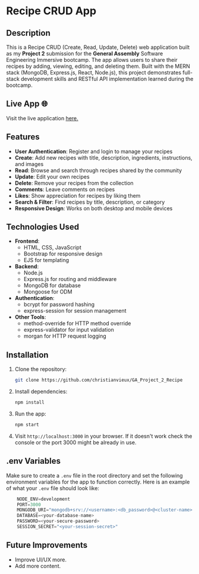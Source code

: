 # Recipe CRUD App

## Description

This is a Recipe CRUD (Create, Read, Update, Delete) web application built as my **Project 2** submission for the **General Assembly** Software Engineering Immersive bootcamp. The app allows users to share their recipes by adding, viewing, editing, and deleting them. Built with the MERN stack (MongoDB, Express.js, React, Node.js), this project demonstrates full-stack development skills and RESTful API implementation learned during the bootcamp.

## Live App 🌐

Visit the live application [here.](http://44.203.74.69:3008/home)

## Features

- **User Authentication**: Register and login to manage your recipes
- **Create**: Add new recipes with title, description, ingredients, instructions, and images
- **Read**: Browse and search through recipes shared by the community
- **Update**: Edit your own recipes
- **Delete**: Remove your recipes from the collection
- **Comments**: Leave comments on recipes
- **Likes**: Show appreciation for recipes by liking them
- **Search & Filter**: Find recipes by title, description, or category
- **Responsive Design**: Works on both desktop and mobile devices


## Technologies Used

- **Frontend**: 
  - HTML, CSS, JavaScript
  - Bootstrap for responsive design
  - EJS for templating
- **Backend**: 
  - Node.js
  - Express.js for routing and middleware
  - MongoDB for database
  - Mongoose for ODM
- **Authentication**:
  - bcrypt for password hashing
  - express-session for session management
- **Other Tools**:
  - method-override for HTTP method override
  - express-validator for input validation
  - morgan for HTTP request logging

## Installation

1. Clone the repository:
   ```bash
   git clone https://github.com/christianvieux/GA_Project_2_Recipe
   ```

2. Install dependencies:
   ```bash
   npm install
   ```

3. Run the app:
   ```bash
   npm start
   ```

4. Visit `http://localhost:3000` in your browser. If it doesn't work check the console or the port 3000 might be already in use.

## .env Variables

Make sure to create a ```.env``` file in the root directory and set the following environment variables for the app to function correctly. Here is an example of what your ```.env``` file should look like:

```javascript
    NODE_ENV=development
    PORT=3000
    MONGODB_URI="mongodb+srv://<username>:<db_password>@<cluster-name>.mongodb.net/<database-name>?retryWrites=true&w=majority"
    DATABASE=<your-database-name>
    PASSWORD=<your-secure-password>
    SESSION_SECRET="<your-session-secret>"
```

## Future Improvements

- Improve UI/UX more.
- Add more content.